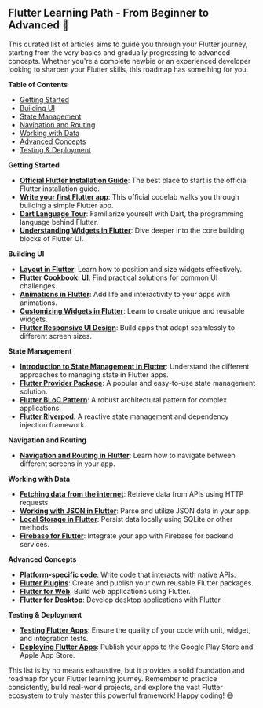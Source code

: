 ## Flutter Learning Path - From Beginner to Advanced 🚀

This curated list of articles aims to guide you through your Flutter journey, starting from the very basics and gradually progressing to advanced concepts. Whether you're a complete newbie or an experienced developer looking to sharpen your Flutter skills, this roadmap has something for you.

**Table of Contents**

* [Getting Started](#getting-started)
* [Building UI](#building-ui)
* [State Management](#state-management)
* [Navigation and Routing](#navigation-and-routing)
* [Working with Data](#working-with-data)
* [Advanced Concepts](#advanced-concepts)
* [Testing & Deployment](#testing--deployment)

**Getting Started**

* **[Official Flutter Installation Guide](https://flutter.dev/docs/get-started/install)**: The best place to start is the official Flutter installation guide.
* **[Write your first Flutter app](https://flutter.dev/docs/get-started/codelab)**: This official codelab walks you through building a simple Flutter app.
* **[Dart Language Tour](https://dart.dev/guides/language/language-tour)**: Familiarize yourself with Dart, the programming language behind Flutter. 
* **[Understanding Widgets in Flutter](https://flutter.dev/docs/development/ui/widgets)**: Dive deeper into the core building blocks of Flutter UI.

**Building UI**

* **[Layout in Flutter](https://flutter.dev/docs/development/ui/layout)**: Learn how to position and size widgets effectively.
* **[Flutter Cookbook: UI](https://flutter.dev/docs/cookbook)**: Find practical solutions for common UI challenges.
* **[Animations in Flutter](https://flutter.dev/docs/development/ui/animations)**:  Add life and interactivity to your apps with animations.
* **[Customizing Widgets in Flutter](https://flutter.dev/docs/development/ui/widgets/custom)**: Learn to create unique and reusable widgets.
* **[Flutter Responsive UI Design](https://medium.com/flutter-community/flutter-responsive-design-for-beginners-with-mediaquery-3ac46c1b6101)**: Build apps that adapt seamlessly to different screen sizes.

**State Management**

* **[Introduction to State Management in Flutter](https://flutter.dev/docs/development/data-and-backend/state-mgmt/intro)**: Understand the different approaches to managing state in Flutter apps.
* **[Flutter Provider Package](https://pub.dev/packages/provider)**: A popular and easy-to-use state management solution.
* **[Flutter BLoC Pattern](https://bloclibrary.dev/#/flutterbloccoreconcepts)**: A robust architectural pattern for complex applications.
* **[Flutter Riverpod](https://riverpod.dev/)**: A reactive state management and dependency injection framework.

**Navigation and Routing**

* **[Navigation and Routing in Flutter](https://flutter.dev/docs/cookbook/navigation)**: Learn how to navigate between different screens in your app.

**Working with Data**

* **[Fetching data from the internet](https://flutter.dev/docs/cookbook/networking/fetch-data)**: Retrieve data from APIs using HTTP requests.
* **[Working with JSON in Flutter](https://flutter.dev/docs/cookbook/networking/background-parsing)**: Parse and utilize JSON data in your app.
* **[Local Storage in Flutter](https://flutter.dev/docs/cookbook/persistence/sqlite)**: Persist data locally using SQLite or other methods.
* **[Firebase for Flutter](https://firebase.flutter.dev/docs/)**:  Integrate your app with Firebase for backend services.

**Advanced Concepts**

* **[Platform-specific code](https://flutter.dev/docs/development/platform-integration/platform-channels)**: Write code that interacts with native APIs.
* **[Flutter Plugins](https://flutter.dev/docs/development/packages-and-plugins/developing-packages)**: Create and publish your own reusable Flutter packages.
* **[Flutter for Web](https://flutter.dev/web)**:  Build web applications using Flutter.
* **[Flutter for Desktop](https://flutter.dev/desktop)**:  Develop desktop applications with Flutter.

**Testing & Deployment**

* **[Testing Flutter Apps](https://flutter.dev/docs/testing)**:  Ensure the quality of your code with unit, widget, and integration tests.
* **[Deploying Flutter Apps](https://flutter.dev/docs/deployment/android)**:  Publish your apps to the Google Play Store and Apple App Store.

This list is by no means exhaustive, but it provides a solid foundation and roadmap for your Flutter learning journey. Remember to practice consistently, build real-world projects, and explore the vast Flutter ecosystem to truly master this powerful framework! Happy coding! 😄 
